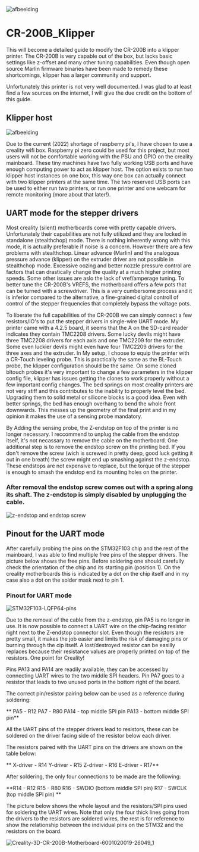 ![afbeelding](https://user-images.githubusercontent.com/20616914/158082022-752270ed-cef6-4291-854c-35b0ab6ffe26.png)


# CR-200B_Klipper

This will become a detailed guide to modify the CR-200B into a klipper printer. The CR-200B is very capable out of the box, but lacks basic settings like z-offset and many other tuning capabilities. Even though open source Marlin firmware binaries have been made to remedy these shortcomings, klipper has a larger community and support.

Unfortunately this printer is not very well documented. I was glad to at least find a few sources on the internet, I will give the due credit on the bottom of this guide.

## Klipper host

![afbeelding](https://user-images.githubusercontent.com/20616914/158082090-cadaf019-1a10-4462-b8a8-d2cb9f7c9cbc.png)


Due to the current (2022) shortage of raspberry pi's, I have chosen to use a creality wifi box. Raspberry pi zero could be used for this project, but most users will not be comfortable working with the PSU and GPIO on the creality mainboard.  These tiny machines have two fully working USB ports and have enough computing power to act as klipper host. The option exists to run two klipper host instances on one box, this way one box can actually connect with two klipper printers at the same time. The two reserved USB ports can be used to either run two printers, or run one printer and one webcam for remote monitoring (more about that later!).


## UART mode for the stepper drivers

Most creality (silent) motherboards come with pretty capable drivers. Unfortunately their capabilities are not fully utilized and they are locked in standalone (stealthchop) mode. There is nothing inherently wrong with this mode, it is actually preferable if noise is a concern. However there are a few problems with stealthchop. Linear advance (Marlin) and the analogous pressure advance (klipper) on the extruder driver are not possible in stealthchop mode. Excessive oozing and better nozzle pressure control are factors that can drastically change the quality at a much higher printing speeds. Some other issues are aslo the lack of vref/amperage tuning. To better tune the CR-200B's VREFS, the motherboard offers a few pots that can be turned with a screwdriver. This is a very cumbersome process and it is inferior compared to the alternative, a fine-grained digital controll of control of the stepper frequencies that completely bypass the voltage pots.

To liberate the full capabilities of the CR-200B we can simply connect a few resistors/IO's to put the stepper drivers in single-wire UART mode.
My printer came with a 4.2.5 board, it seems that the A on the SD-card reader indicates they contain TMC2208 drivers. Some lucky devils might have three TMC2208 drivers for each axis and one TMC2209 for the extruder. Some even luckier devils might even have four TMC2209 drivers for the three axes and the extruder. In My setup, I choose to equip the printer with a CR-Touch leveling probe. This is practically the same as the BL-Touch probe, the klipper configuration should be the same. On some cloned bltouch probes it's very important to change a few parameters in the klipper config file, klipper has issues getting the clones to work properly without a few important config changes. The bed springs on most creality printers are not very stiff and this contributes to the inability to properly level the bed. Upgrading them to solid metal or silicone blocks is a good idea. Even with better springs, the bed has enough overhang to bend the whole front downwards. This messes up the geometry of the final print and in my opinion it makes the use of a sensing probe mandatory.

By Adding the sensing probe, the Z-endstop on top of the printer is no longer necessary. I reccommend to unplug the cable from the endstop itself, it's not necassary to remove the cable on the motherboard. One additional step is to remove the endstop screw on the printing bed. If you don't remove the screw (wich is screwed in pretty deep, good luck getting it out in one breath) the screw might end up smashing against the z-endstop. These endstops are not expensive to replace, but the torque of the stepper is enough to smash the endstop end its mounting holes on the printer.

### After removal the endstop screw comes out with a spring along its shaft. The z-endstop is simply disabled by unplugging the cable.
![z-endstop and endstop screw](https://user-images.githubusercontent.com/20616914/161829822-e1d0537e-df85-47f6-b7ab-90986407f791.jpg)

## Pinout for the UART mode

After carefully probing the pins on the STM32F103 chip and the rest of the mainboard, I was able to find multiple free pins of the stepper drivers.
The picture below shows the free pins. Before soldering one should carefully check the orientation of the chip and its starting pin (position 1). On the creality motherboards this is indicated by a dot on the chip itself and in my case also a dot on the solder mask next to pin 1. 

### Pinout for UART mode
![STM32F103-LQFP64-pins](https://user-images.githubusercontent.com/20616914/161830997-ddd43968-76f7-4991-9dc7-55eb1e67ffde.png)

Due to the removal of the cable from the z-endstop, pin PA5 is no longer in use. It is now possible to connect a UART wire on the chip-facing resistor right next to the Z-endstop connector slot. Even though the resistors are pretty small, it makes the job easier and limits the risk of damaging pins or burning through the cip itself. A lost/destroyed resistor can be easilly replaces because their resistance values are properly printed on top of the resistors. One point for Creality!

Pins PA13 and PA14 are readily available, they can be accessed by connecting UART wires to the two middle SPI headers. Pin PA7 goes to a resistor that leads to two unused ports in the bottom right of the board.

The correct pin/resistor pairing below can be used as a reference during soldering:

**
PA5 - R12
PA7 - R80
PA14 - top middle SPI pin
PA13 - bottom middle SPI pin**

All the UART pins of the stepper drivers lead to resistors, these can be soldered on the driver facing side of the resistor below each driver.

The resistors paired with the UART pins on the drivers are shown on the table below:

**
X-driver - R14
Y-driver - R15
Z-driver - R16
E-driver - R17**

After soldering, the only four connections to be made are the following:

**R14 - R12
R15 - R80
R16 - SWDIO (bottom middle SPI pin)
R17 - SWCLK (top middle SPI pin)
**

The picture below shows the whole layout and the resistors/SPI pins used for soldering the UART wires.
Note that only the four thick lines going from the drivers to the resistors are soldered wires, the rest is for reference to show
the relationship between the individual pins on the STM32 and the resistors on the board.


![Creality-3D-CR-200B-Motherboard-6001020019-26049_1](https://user-images.githubusercontent.com/20616914/161835029-f55db45b-2538-4e0e-9ad6-cc43e4505a0c.png)
